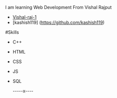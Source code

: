 I am learning Web Development From Vishal Rajput

- [Vishal-raj-1](https://github.com/Vishal-raj-1)
- [kashish119] (https://github.com/kashish119)

#Skills
- C++
- HTML
- CSS
- JS
- SQL

  -----x----
